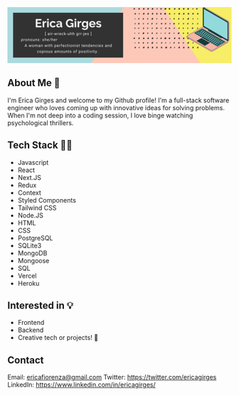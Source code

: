 ![Banner | Erica Girges](./github-banner.png)

## About Me 👋
I'm Erica Girges and welcome to my Github profile! I'm a full-stack software engineer who loves coming up with innovative ideas for solving problems. When I'm not deep into a coding session, I love binge watching psychological thrillers. 

## Tech Stack 👩‍💻
- Javascript
- React
- Next.JS
- Redux
- Context
- Styled Components
- Tailwind CSS
- Node.JS
- HTML
- CSS
- PostgreSQL
- SQLite3
- MongoDB
- Mongoose
- SQL
- Vercel
- Heroku

## Interested in 💡
- Frontend
- Backend
- Creative tech or projects! 🌼

## Contact
Email: ericafiorenza@gmail.com
Twitter: https://twitter.com/ericagirges
LinkedIn: https://www.linkedin.com/in/ericagirges/

